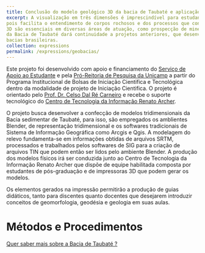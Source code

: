 ```yaml
---
title: Conclusão do modelo geológico 3D da bacia de Taubaté e aplicação na pesquisa educacional em Geociências
excerpt: A visualização em três dimensões é imprescindível para estudantes e profissionais de Geologia
pois facilita o entendimento de corpos rochosos e dos processos que controlam a dinâmica terrestre. Modelos
3D são essenciais em diversas áreas de atuação, como prospecção de minérios e hidrocarbonetos. O projeto
da Bacia de Taubaté dará continuidade a projetos anteriores, que desenvolvem modelos físicos de algumas
bacias brasileiras.
collection: expressions
permalink: /expressions/geobacias/ 
---
```


Este projeto foi desenvolvido com apoio e financiamento do [Serviço de Apoio ao Estudante](https://www.sae.unicamp.br/portal/pt/) e pela [Pró-Reitoria de Pesquisa da Unicamp](https://www.prp.unicamp.br/iniciacao-cientifica/pibic-pibiti/programas/pibic/#:~:text=O%20objetivo%20do%20Programa%20Institucional,da%20Unicamp%2C%20outorgando%20bolsas%20no) a partir do Programa Institucional de Bolsas de Iniciação Cientifica e Tecnológica dentro da modalidade de projeto de Iniciação Cientifica. O projeto é orientado pelo [Prof. Dr. Celso Dal Ré Carneiro](https://ige.unicamp.br/colaborador/celso-dal-re-carneiro) e recebe o suporte tecnológico do [Centro de Tecnologia da Informação Renato Archer](https://www1.cti.gov.br/pt-br).

O projeto busca desenvolver a confecção de modelos tridimensionais da Bacia sedimentar de Taubaté, para isso, são empregados os amblientes Blender, de representação tridimensional e os softwares tradicionais de Sistema de Informação Geográfica como Arcgis e Qgis. A modelagem do relevo fundamenta-se em informações obtidas de arquivos SRTM, processados e trabalhados pelos softwares de SIG para a criação de arquivos TIN que podem então ser lidos pelo ambiente Blender. A produção dos modelos físicos irá ser conduzida junto ao Centro de Tecnologia da Informação Renato Archer que dispõe de equipe habilitada composta por estudantes de pós-graduação e de impressoras 3D que podem gerar os modelos.

Os elementos gerados na impressão permitirão a produção de guias didáticos, tanto para discentes quanto docentes que desejarem introduzir conceitos de geomorfologia, geodésia e geologia em suas aulas.

# Métodos e Procedimentos

[Quer saber mais sobre a Bacia de Taubaté ?](https://reysouza.github.io/geo//posts/2023/02/baciataubate/)
